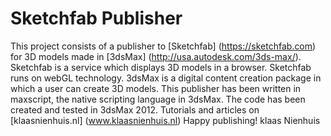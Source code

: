 # Sketchfab Publisher
This project consists of a publisher to [Sketchfab] (https://sketchfab.com) for 3D models made in [3dsMax] (http://usa.autodesk.com/3ds-max/).
Sketchfab is a service which displays 3D models in a browser. Sketchfab runs on webGL technology.
3dsMax is a digital content creation package in which a user can create 3D models.
This publisher has been written in maxscript, the native scripting language in 3dsMax. The code has been created and tested in 3dsMax 2012.
Tutorials and articles on [klaasnienhuis.nl] (www.klaasnienhuis.nl)
Happy publishing!
klaas Nienhuis